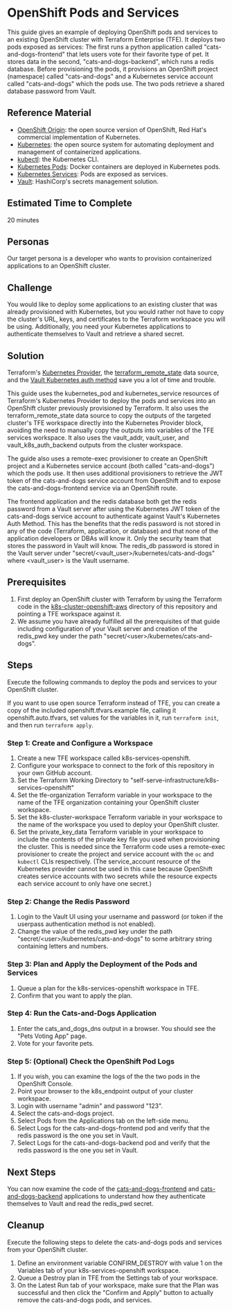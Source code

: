 # OpenShift Pods and Services
This guide gives an example of deploying OpenShift pods and services to an existing OpenShift cluster with Terraform Enterprise (TFE). It deploys two pods exposed as services:  The first runs a python application called "cats-and-dogs-frontend" that lets users vote for their favorite type of pet. It stores data in the second, "cats-and-dogs-backend", which runs a redis database. Before provisioning the pods, it provisions an OpenShift project (namespace) called "cats-and-dogs" and a Kubernetes service account called "cats-and-dogs" which the pods use. The two pods retrieve a shared database password from Vault.

## Reference Material
* [OpenShift Origin](https://www.openshift.org/): the open source version of OpenShift, Red Hat's commercial implementation of Kubernetes.
* [Kubernetes](https://kubernetes.io/): the open source system for automating deployment and management of containerized applications.
* [kubectl](https://kubernetes.io/docs/tasks/tools/install-kubectl/): the Kubernetes CLI.
* [Kubernetes Pods](https://kubernetes.io/docs/concepts/workloads/pods/pod-overview/): Docker containers are deployed in Kubernetes pods.
* [Kubernetes Services](https://kubernetes.io/docs/concepts/services-networking/service/): Pods are exposed as services.
* [Vault](https://www.vaultproject.io/): HashiCorp's secrets management solution.


## Estimated Time to Complete
20 minutes

## Personas
Our target persona is a developer who wants to provision containerized applications to an OpenShift cluster.

## Challenge
You would like to deploy some applications to an existing cluster that was already provisioned with Kubernetes, but you would rather not have to copy the cluster's URL, keys, and certificates to the Terraform workspace you will be using. Additionally, you need your Kubernetes applications to authenticate themselves to Vault and retrieve a shared secret.

## Solution
Terraform's [Kubernetes Provider](https://www.terraform.io/docs/providers/kubernetes/index.html), the  [terraform_remote_state](https://www.terraform.io/docs/providers/terraform/d/remote_state.html) data source, and the [Vault Kubernetes auth method](https://www.vaultproject.io/docs/auth/kubernetes.html) save you a lot of time and trouble.

This guide uses the kubernetes_pod and kubernetes_service resources of Terraform's Kubernetes Provider to deploy the pods and services into an OpenShift cluster previously provisioned by Terraform. It also uses the terraform_remote_state data source to copy the outputs of the targeted cluster's TFE workspace directly into the Kubernetes Provider block, avoiding the need to manually copy the outputs into variables of the TFE services workspace. It also uses the vault_addr, vault_user, and vault_k8s_auth_backend outputs from the cluster workspace.

The guide also uses a remote-exec provisioner to create an OpenShift project and a Kubernetes service account (both called "cats-and-dogs") which the pods use. It then uses additional provisioners to retrieve the JWT token of the cats-and-dogs service account from OpenShift and to expose the cats-and-dogs-frontend service via an OpenShift route.

The frontend application and the redis database both get the redis password from a Vault server after using the Kubernetes JWT token of the cats-and-dogs service account to authenticate against Vault's Kubernetes Auth Method. This has the benefits that the redis password is not stored in any of the code (Terraform, application, or database) and that none of the application developers or DBAs will know it. Only the security team that stores the password in Vault will know. The redis_db password is stored in the Vault server under "secret/<vault_user>/kubernetes/cats-and-dogs" where \<vault_user\> is the Vault username.

## Prerequisites

1. First deploy an OpenShift cluster with Terraform by using the Terraform code in the [k8s-cluster-openshift-aws](../../infrastructure-as-code/k8s-cluster-openshift-aws) directory of this repository and pointing a TFE workspace against it.
1. We assume you have already fulfilled all the prerequisites of that guide including configuration of your Vault server and creation of the redis_pwd key under the path "secret/\<user\>/kubernetes/cats-and-dogs".


## Steps
Execute the following commands to deploy the pods and services to your OpenShift cluster.

If you want to use open source Terraform instead of TFE, you can create a copy of the included openshift.tfvars.example file, calling it openshift.auto.tfvars, set values for the variables in it, run `terraform init`, and then run `terraform apply`.

### Step 1: Create and Configure a Workspace
1. Create a new TFE workspace called k8s-services-openshift.
1. Configure your workspace to connect to the fork of this repository in your own GitHub account.
1. Set the Terraform Working Directory to "self-serve-infrastructure/k8s-services-openshift"
1. Set the tfe-organization Terraform variable in your workspace to the name of the TFE organization containing your OpenShift cluster workspace.
1. Set the k8s-cluster-workspace Terraform variable in your workspace to the name of the workspace you used to deploy your OpenShift cluster.
1. Set the private_key_data Terraform variable in your workspace to include the contents of the private key file you used when provisioning the cluster.  This is needed since the Terraform code uses a remote-exec provisioner to create the project and service account with the `oc` and `kubectl` CLIs respectively. (The service_account resource of the Kubernetes provider cannot be used in this case because OpenShift creates service accounts with two secrets while the resource expects each service account to only have one secret.)

### Step 2: Change the Redis Password
1. Login to the Vault UI using your username and password (or token if the userpass authentication method is not enabled).
1. Change the value of the redis_pwd key under the path "secret/\<user\>/kubernetes/cats-and-dogs" to some arbitrary string containing letters and numbers.

### Step 3: Plan and Apply the Deployment of the Pods and Services
1. Queue a plan for the k8s-services-openshift workspace in TFE.
1. Confirm that you want to apply the plan.

### Step 4: Run the Cats-and-Dogs Application
1. Enter the cats_and_dogs_dns output in a browser. You should see the "Pets Voting App" page.
1. Vote for your favorite pets.

### Step 5: (Optional) Check the OpenShift Pod Logs
1. If you wish, you can examine the logs of the the two pods in the OpenShift Console.
1. Point your browser to the k8s_endpoint output of your cluster workspace.
1. Login with username "admin" and password "123".
1. Select the cats-and-dogs project.
1. Select Pods from the Applications tab on the left-side menu.
1. Select Logs for the cats-and-dogs-frontend pod and verify that the redis password is the one you set in Vault.
1. Select Logs for the cats-and-dogs-backend pod and verify that the redis password is the one you set in Vault.

## Next Steps
You can now examine the code of the [cats-and-dogs-frontend](../cats-and-dogs/frontend/azure-vote/main.py) and [cats-and-dogs-backend](../cats-and-dogs/backend/vote-db/start_redis.sh) applications to understand how they authenticate themselves to Vault and read the redis_pwd secret.

## Cleanup
Execute the following steps to delete the cats-and-dogs pods and services from your OpenShift cluster.

1. Define an environment variable CONFIRM_DESTROY with value 1 on the Variables tab of your k8s-services-openshift workspace.
1. Queue a Destroy plan in TFE from the Settings tab of your workspace.
1. On the Latest Run tab of your workspace, make sure that the Plan was successful and then click the "Confirm and Apply" button to actually remove the cats-and-dogs pods, and services.
